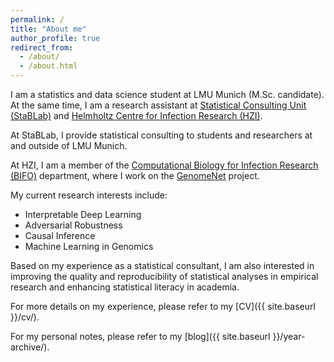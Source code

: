```yaml
---
permalink: /
title: "About me"
author_profile: true
redirect_from: 
  - /about/
  - /about.html
---
```


I am a statistics and data science student at LMU Munich (M.Sc. candidate). At the same time, I am a research assistant at [Statistical Consulting Unit (StaBLab)](https://www.stablab.stat.uni-muenchen.de/) and [Helmholtz Centre for Infection Research (HZI)](https://www.helmholtz-hzi.de/).

At StaBLab, I provide statistical consulting to students and researchers at and outside of LMU Munich.

At HZI, I am a member of the [Computational Biology for Infection Research (BIFO)](https://www.helmholtz-hzi.de/en/research/research-groups/details/computational-biology-for-infection-research/) department, where I work on the [GenomeNet](https://github.com/GenomeNet) project.

My current research interests include:

- Interpretable Deep Learning
- Adversarial Robustness
- Causal Inference
- Machine Learning in Genomics

Based on my experience as a statistical consultant, I am also interested in improving the quality and reproducibility of statistical analyses in empirical research and enhancing statistical literacy in academia.

For more details on my experience, please refer to my [CV]({{ site.baseurl }}/cv/).

For my personal notes, please refer to my [blog]({{ site.baseurl }}/year-archive/).